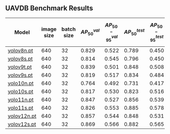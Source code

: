 ## UAVDB Benchmark Results

| Model                                                                           | image size | batch size | $$AP^{val}_{50}$$ | $$AP^{val}_{50-95}$$ | $$AP^{test}_{50}$$ | $$AP^{test}_{50-95}$$ |
| ------------------------------------------------------------------------------- | ---------- | ---------- | ----------------- | -------------------- | ------------------ | --------------------- |
| [yolov8n.pt](https://github.com/wish44165/UAVDB/blob/main/weights/yolov8n.pt)   | 640        | 32         | 0.829             | 0.522                | 0.789              | 0.450                 |
| [yolov8s.pt](https://github.com/wish44165/UAVDB/blob/main/weights/yolov8s.pt)   | 640        | 32         | 0.814             | 0.545                | 0.796              | 0.450                 |
| [yolov9t.pt](https://github.com/wish44165/UAVDB/blob/main/weights/yolov9t.pt)   | 640        | 32         | 0.839             | 0.501                | 0.848              | 0.508                 |
| [yolov9s.pt](https://github.com/wish44165/UAVDB/blob/main/weights/yolov9s.pt)   | 640        | 32         | 0.819             | 0.517                | 0.834              | 0.484                 |
| [yolo10n.pt](https://github.com/wish44165/UAVDB/blob/main/weights/yolov10n.pt)  | 640        | 32         | 0.764             | 0.492                | 0.731              | 0.417                 |
| [yolo10s.pt](https://github.com/wish44165/UAVDB/blob/main/weights/yolov10s.pt)  | 640        | 32         | 0.817             | 0.530                | 0.823              | 0.516                 |
| [yolo11n.pt](https://github.com/wish44165/UAVDB/blob/main/weights/yolo11n.pt)   | 640        | 32         | 0.847             | 0.527                | 0.856              | 0.539                 |
| [yolo11s.pt](https://github.com/wish44165/UAVDB/blob/main/weights/yolo11s.pt)   | 640        | 32         | 0.826             | 0.553                | 0.885              | 0.578                 |
| [yolov12n.pt](https://github.com/wish44165/UAVDB/blob/main/weights/yolov12n.pt) | 640        | 32         | 0.857             | 0.544                | 0.848              | 0.531                 |
| [yolov12s.pt](https://github.com/wish44165/UAVDB/blob/main/weights/yolov12s.pt) | 640        | 32         | 0.869             | 0.566                | 0.882              | 0.565                 |